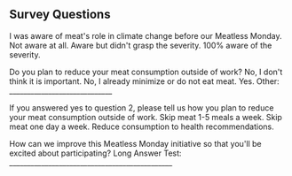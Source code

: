 ## Survey Questions

I was aware of meat's role in climate change before our Meatless Monday. 
Not aware at all.
Aware but didn't grasp the severity.
100% aware of the severity.

Do you plan to reduce your meat consumption outside of work?
No, I don't think it is important.
No, I already minimize or do not eat meat.
Yes.
Other: _____________________________

If you answered yes to question 2, please tell us how you plan to reduce your meat consumption outside of work.
Skip meat 1-5 meals a week.
Skip meat one day a week.
Reduce consumption to health recommendations.

How can we improve this Meatless Monday initiative so that you'll be excited about participating?
Long Answer Test: ______________________________________________
